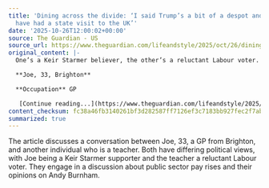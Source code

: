 ```yaml
---
title: 'Dining across the divide: ‘I said Trump’s a bit of a despot and shouldn’t
  have had a state visit to the UK’'
date: '2025-10-26T12:00:02+00:00'
source: The Guardian - US
source_url: https://www.theguardian.com/lifeandstyle/2025/oct/26/dining-across-the-divide-joe-stuart
original_content: |-
  One’s a Keir Starmer believer, the other’s a reluctant Labour voter. Could this GP and teacher agree on public sector pay rises and Andy Burnham?

  **Joe, 33, Brighton**

  **Occupation** GP

   [Continue reading...](https://www.theguardian.com/lifeandstyle/2025/oct/26/dining-across-the-divide-joe-stuart)
content_checksum: fc38a46fb3140261bf3d282587ff7126ef3c7183bb927fec2f7abf6719fee4a8
summarized: true
---
```


The article discusses a conversation between Joe, 33, a GP from Brighton, and another individual who is a teacher. Both have differing political views, with Joe being a Keir Starmer supporter and the teacher a reluctant Labour voter. They engage in a discussion about public sector pay rises and their opinions on Andy Burnham.